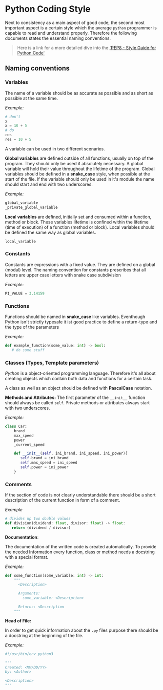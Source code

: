 # Python Coding Style

Next to consistency as a main aspect of good code, the second most important aspect is a certain style which the average `python` programmer is capable to read and understand properly. Therefore the following documents states the essential naming conventions.
> Here is a link for a more detailed dive into the [`PEP8 - Style Guide for Python Code'](https://www.python.org/dev/peps/pep-0008/)

## Naming conventions
### Variables

The name of a variable should be as accurate as possible and as short as possible at the same time.

*Example:*
```py
# don't
x
x = 10 + 5
# do
res
res = 10 + 5
```
A variable can be used in two different scenarios.

**Global variables** are defined outside of all functions, usually on top of the program. They should only be used if absolutely necessary. A global variable will hold their value throughout the lifetime of the program.
Global variables should be defined in a **snake_case** style, when possible at the start of the file. If the variable should only be used in it's module the name should start and end with two underscores.

*Example:*
```py
global_variable
_private_global_variable
```

**Local variables** are defined, initially set and consumed within a function, method or block. These variables lifetime is confined within the lifetime (time of execution) of a function (method or block).
Local variables should be defined the same way as global variables.
```py
local_variable
```

### Constants
Constants are expressions with a fixed value. They are defined on a global (modul) level. The naming convention for constants prescribes that all letters are upper case letters with snake case subdivision

*Example:*
```py
PI_VALUE = 3.14159
```

### Functions
Functions should be named in **snake_case** like variables. Eventhough Python isn't strictly typesafe it ist good practice to define a return-type and the type of the parameters

*Example:*
```py
def example_function(some_value: int) -> bool:
   # do some stuff
```

### Classes (Types, Template parameters)
*Python* is a object-oriented programming language. Therefore it's all about creating objects which contain both data and functions for a certain task.

A class as well as an object should be defined with **PascalCase** notation.

**Methods and Attributes:**
The first parameter of the `__init__` function should always be called `self`. Private methods or attributes always start with two underscores.

*Example:*
```py
class Car:
    brand
    max_speed
    power
    _current_speed

    def __init__(self, ini_brand, ini_speed, ini_power){
       self.brand = ini_brand
       self.max_speed = ini_speed
       self.power = ini_power
    }
```

### Comments
If the section of code is not clearly understandable there should be a short description of the current function in form of a comment.

*Example*
```py
# divides up two double values
def division(dividend: float, divisor: float) -> float:
   return (dividend / divisor)
```

**Documentation:**

The documentation of the written code is created automatically. To provide the needed Information every function, class or method needs a docstring with a special format.

*Example:*
```py
def some_function(some_variable: int) -> int:
    """
      <Description>

      Arguments:
        some_variable: <Description>

      Returns: <Description
    """
```

**Head of File:**

In order to get quick information about the `.py` files purpose there should be a docstring at the beginning of the file.

*Example:*
```py
#!/usr/bin/env python3

"""
Created: <MM/DD/YY>
by: <Author>

<Description>
"""
```